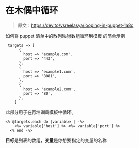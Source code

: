 # 在木偶中循环

> 原文：<https://dev.to/vsreelasya/looping-in-puppet-1a8c>

如何将 puppet 清单中的散列映射数组循环到模板
的简单示例

```
 targets => [
      {
        host => 'example.com',
        port => '443',
      },
      {
        host => 'example1.com',
        port => '8081',
      },
      {
        host => 'example2.com',
        port => '80',
      },
    ] 
```

此部分用于在再培训局模板中循环。

```
<% @targets.each do |variable | -%>
    <%= variable['host'] %> <%= variable['port'] %> 
  <% end -%> 
```

**目标**是列表的数组，**变量**是你想要指定的变量的名称